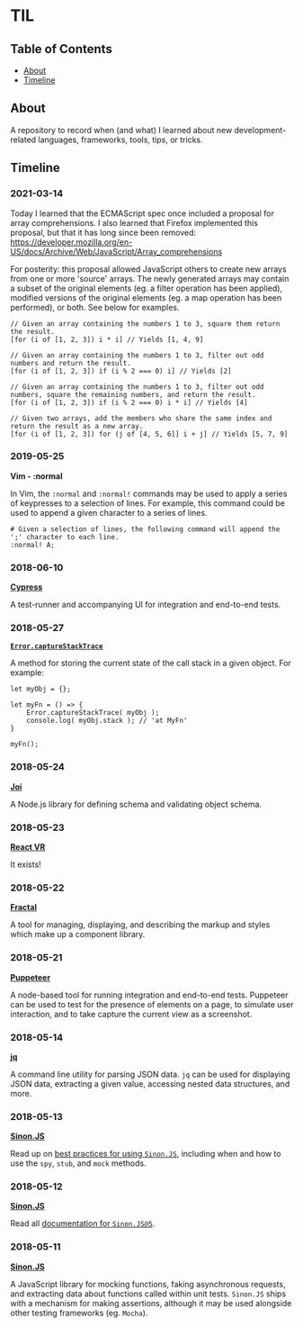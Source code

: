 # TIL

## Table of Contents
- [About](#about)
- [Timeline](#timeline)

## About
A repository to record when (and what) I learned about new development-related languages, frameworks, tools, tips, or tricks.

## Timeline

### 2021-03-14

Today I learned that the ECMAScript spec once included a proposal for array comprehensions. I also learned that Firefox implemented this proposal, but that it has long since been removed: https://developer.mozilla.org/en-US/docs/Archive/Web/JavaScript/Array_comprehensions

For posterity: this proposal allowed JavaScript others to create new arrays from one or more 'source' arrays. The newly generated arrays may contain a subset of the original elements (eg. a filter operation has been applied), modified versions of the original elements (eg. a map operation has been performed), or both. See below for examples.

```
// Given an array containing the numbers 1 to 3, square them return the result.
[for (i of [1, 2, 3]) i * i] // Yields [1, 4, 9]

// Given an array containing the numbers 1 to 3, filter out odd numbers and return the result.
[for (i of [1, 2, 3]) if (i % 2 === 0) i] // Yields [2]

// Given an array containing the numbers 1 to 3, filter out odd numbers, square the remaining numbers, and return the result.
[for (i of [1, 2, 3]) if (i % 2 === 0) i * i] // Yields [4]

// Given two arrays, add the members who share the same index and return the result as a new array.
[for (i of [1, 2, 3]) for (j of [4, 5, 6]] i + j] // Yields [5, 7, 9]
```

### 2019-05-25

**Vim - :normal**

In Vim, the `:normal` and `:normal!` commands may be used to apply a series of keypresses to a selection of lines. For example, this command could be used to append a given character to a series of lines.

```
# Given a selection of lines, the following command will append the ';' character to each line.
:normal! A;
```

### 2018-06-10

**[Cypress](https://www.cypress.io/)**

A test-runner and accompanying UI for integration and end-to-end tests.

### 2018-05-27

**[`Error.captureStackTrace`](https://nodejs.org/api/errors.html#errors_error_capturestacktrace_targetobject_constructoropt)**

A method for storing the current state of the call stack in a given object. For example:

```
let myObj = {};

let myFn = () => {
    Error.captureStackTrace( myObj );
    console.log( myObj.stack ); // 'at MyFn'
}

myFn();
```

### 2018-05-24

**[Joi](https://github.com/hapijs/joi)**

A Node.js library for defining schema and validating object schema.

### 2018-05-23

**[React VR](https://facebook.github.io/react-360/)**

It exists!

### 2018-05-22

**[Fractal](https://fractal.build/)**

A tool for managing, displaying, and describing the markup and styles which make up a component library.

### 2018-05-21

**[Puppeteer](https://github.com/GoogleChrome/puppeteer)**

A node-based tool for running integration and end-to-end tests. Puppeteer can be used to test for the presence of elements on a page, to simulate user interaction, and to take capture the current view as a screenshot.

### 2018-05-14

**[jq](https://stedolan.github.io/jq/)**

A command line utility for parsing JSON data. `jq` can be used for displaying JSON data, extracting a given value, accessing nested data structures, and more.

### 2018-05-13

**[Sinon.JS](http://sinonjs.org/)**

Read up on [best practices for using `Sinon.JS`](https://semaphoreci.com/community/tutorials/best-practices-for-spies-stubs-and-mocks-in-sinon-js), including when and how to use the `spy`, `stub`, and `mock` methods.

### 2018-05-12

**[Sinon.JS](http://sinonjs.org/)**

Read all [documentation for `Sinon.JS@5`](http://sinonjs.org/releases/v5.0.7/).

### 2018-05-11

**[Sinon.JS](http://sinonjs.org/)**

A JavaScript library for mocking functions, faking asynchronous requests, and extracting data about functions called within unit tests. `Sinon.JS` ships with a mechanism for making assertions, although it may be used alongside other testing frameworks (eg. `Mocha`).
